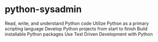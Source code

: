 # python-sysadmin
Read, write, and understand Python code Utilize Python as a primary scripting language Develop Python projects from start to finish Build installable Python packages Use Test Driven Development with Python
